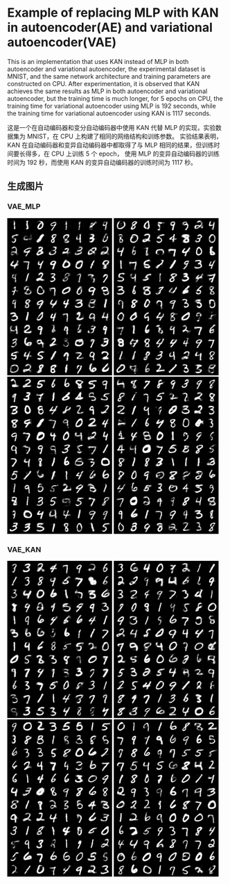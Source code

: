 # Example of replacing MLP with KAN in autoencoder(AE) and variational autoencoder(VAE)
This is an implementation that uses KAN instead of MLP in both autoencoder and variational autoencoder, 
the experimental dataset is MNIST, and the same network architecture and training parameters are constructed on CPU. 
After experimentation, it is observed that KAN achieves the same results as MLP in both autoencoder and variational autoencoder,
but the training time is much longer, for 5 epochs on CPU, the training time for variational autoencoder using MLP is 192 seconds, 
while the training time for variational autoencoder using KAN is 1117 seconds.            
              
这是一个在自动编码器和变分自动编码器中使用 KAN 代替 MLP 的实现，实验数据集为 MNIST，在 CPU 上构建了相同的网络结构和训练参数。
实验结果表明，KAN 在自动编码器和变异自动编码器中都取得了与 MLP 相同的结果，但训练时间要长得多，在 CPU 上训练 5 个 epoch，
使用 MLP 的变异自动编码器的训练时间为 192 秒，而使用 KAN 的变异自动编码器的训练时间为 1117 秒。


## 生成图片
### VAE_MLP
![image](vae_img/image_2.png)
![image](vae_img/image_3.png)
![image](vae_img/image_4.png)
![image](vae_img/image_5.png)


### VAE_KAN
![image](vae_img/kan_image_2.png)
![image](vae_img/kan_image_3.png)
![image](vae_img/kan_image_4.png)
![image](vae_img/kan_image_5.png)
